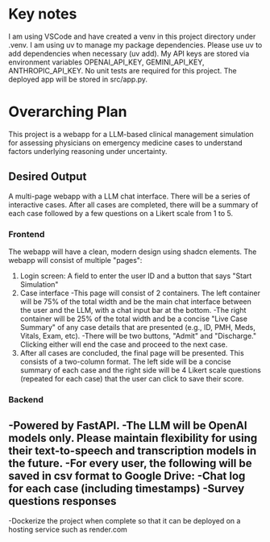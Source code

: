 # Key notes
I am using VSCode and have created a venv in this project directory under .venv.
I am using uv to manage my package dependencies. Please use uv to add dependencies when necessary (uv add).
My API keys are stored via environment variables OPENAI_API_KEY, GEMINI_API_KEY, ANTHROPIC_API_KEY.
No unit tests are required for this project.
The deployed app will be stored in src/app.py.

# Overarching Plan
This project is a  webapp for a LLM-based clinical management simulation for assessing physicians on emergency medicine cases to understand factors underlying reasoning under uncertainty. 

## Desired Output
A multi-page webapp with a LLM chat interface. 
There will be a series of interactive cases. After all cases are completed, there will be a summary of each case followed by a few questions on a Likert scale from 1 to 5.

### Frontend
The webapp will have a clean, modern design using shadcn elements.
The webapp will consist of multiple "pages":
1.  Login screen: A field to enter the user ID and a button that says "Start Simulation"
2.  Case interface
-This page will consist of 2 containers. The left container will be 75% of the total width and be the main chat interface between the user and the LLM, with a chat input bar at the bottom. 
-The right container will be 25% of the total width and be a concise "Live Case Summary" of any case details that are presented (e.g., ID, PMH, Meds, Vitals, Exam, etc).
-There will be two buttons, "Admit" and "Discharge." Clicking either will end the case and proceed to the next case.
3. After all cases are concluded, the final page will be presented. This consists of a two-column format. The left side will be a concise summary of each case and the right side will be 4 Likert scale questions (repeated for each case) that the user can click to save their score.
 
### Backend
-Powered by FastAPI.
-The LLM will be OpenAI models only. Please maintain flexibility for using their text-to-speech and transcription models in the future.
-For every user, the following will be saved in csv format to Google Drive:
    -Chat log for each case (including timestamps)
    -Survey questions responses
-
-Dockerize the project when complete so that it can be deployed on a hosting service such as render.com